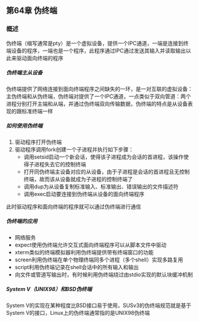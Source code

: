 ## 第64章 伪终端

### 概述

伪终端（缩写通常是pty）是一个虚拟设备，提供一个IPC通道，一端是连接到终端设备的程序，一端也是一个程序，此程序通过IPC通过发送其输入并读取输出以此来驱动面向终端的程序

##### 伪终端主从设备

伪终端提供了网络连接到面向终端程序之间缺失的一环，是一对互联的虚拟设备：主伪终端和从伪终端，伪终端对提供了一个IPC通道，一点类似于双向管道：两个进程分别打开主端和从端，并通过伪终端双向传输数据，伪终端的特点是从设备表现的跟标准终端一样

##### 如何使用伪终端

1. 驱动程序打开伪终端
2. 驱动程序调用fork创建一个子进程并执行如下步骤：
   * 调用setsid启动一个新会话，使得该子进程成为会话的首进程，该操作使得子进程失去它的控制终端
   * 打开同伪终端主设备对应的从设备，由于子进程是会话的首进程且无控制终端，故而该从设备就成为子进程的控制终端了
   * 调用dup为从设备复制标准输入、标准输出、错误输出的文件描述符
   * 调用exec启动要连接到伪终端从设备的面向终端程序

此时驱动程序和面向终端的程序就可以通过伪终端进行通信

##### 伪终端的应用

* 网络服务
* expect使用伪终端允许交互式面向终端程序可以从脚本文件中驱动
* xterm类似的终端模拟器利用伪终端提供带有终端窗口的功能
* screen利用伪终端在单个物理终端同多个进程（多个shell）实现多路复用
* script利用伪终端记录在shell会话中的所有输入和输出
* 向文件或管道写输出时，有时候利用伪终端绕过由stdio实现的默认块缓冲机制

##### System V（UNIX98）和BSD伪终端

System V的实现在某种程度比BSD接口易于使用，SUSv3的伪终端规范就是基于System V的接口，Linux上的伪终端通常指的是UNIX98伪终端

